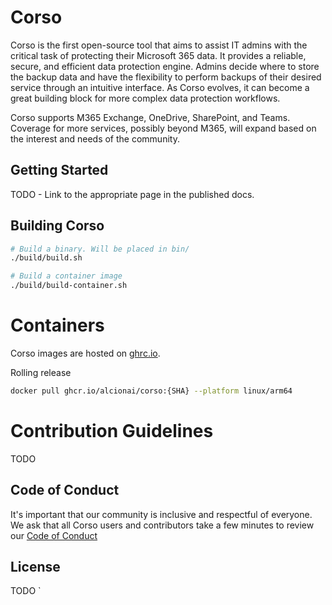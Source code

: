 # Corso

Corso is the first open-source tool that aims to assist IT admins with the critical task of protecting their
Microsoft 365 data. It provides a reliable, secure, and efficient data protection engine. Admins decide where to store
the backup data and have the flexibility to perform backups of their desired service through an intuitive interface.
As Corso evolves, it can become a great building block for more complex data protection workflows.

Corso supports M365 Exchange, OneDrive, SharePoint, and Teams. Coverage for more services, possibly
beyond M365, will expand based on the interest and needs of the community.

## Getting Started

TODO - Link to the appropriate page in the published docs.

## Building Corso

```sh
# Build a binary. Will be placed in bin/
./build/build.sh 

# Build a container image
./build/build-container.sh 
```

# Containers

Corso images are hosted on [ghrc.io](https://github.com/alcionai/corso/pkgs/container/corso).

Rolling release
```sh
docker pull ghcr.io/alcionai/corso:{SHA} --platform linux/arm64
```

# Contribution Guidelines

TODO 

## Code of Conduct

It's important that our community is inclusive and respectful of everyone.
We ask that all Corso users and contributors take a few minutes to review our
[Code of Conduct](CODE_OF_CONDUCT.md)

## License

TODO
`
